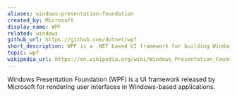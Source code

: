 ```yaml
---
aliases: windows-presentation-foundation
created_by: Microsoft
display_name: WPF
related: windows
github_url: https://github.com/dotnet/wpf
short_description: WPF is a .NET based UI framework for building Windows desktop applications.
topic: wpf
wikipedia_url: https://en.wikipedia.org/wiki/Windows_Presentation_Foundation
---
```

Windows Presentation Foundation (WPF) is a UI framework released by Microsoft for rendering user interfaces in Windows-based applications.
